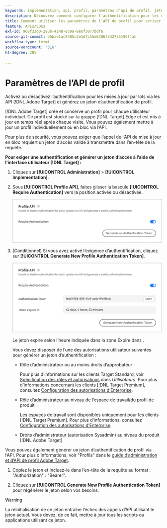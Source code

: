```yaml
---
keywords: implémentation, api, profil, paramètres d’api de profil, jeton d’authentification
description: Découvrez comment configurer l’authentification pour les mises à jour par lots via les API  [!DNL Adobe Target] et générer un jeton d’authentification de profil.
title: Comment utiliser les paramètres de l’API de profil pour activer ou désactiver les mises à jour par lots ?
feature: APIs/SDKs
exl-id: 968f33d0-296b-4248-8c9a-8e6f3077bdfa
source-git-commit: e5bae1ac9485c3e1d7c55e6386f332755196ffab
workflow-type: tm+mt
source-wordcount: '316'
ht-degree: 28%

---
```


# Paramètres de l’API de profil

Activez ou désactivez l’authentification pour les mises à jour par lots via les API [!DNL Adobe Target] et générez un jeton d’authentification de profil.

[!DNL Adobe Target] crée et conserve un profil pour chaque utilisateur individuel. Ce profil est stocké sur la grappe [!DNL Target] Edge et est mis à jour en temps réel après chaque visite. Vous pouvez également mettre à jour un profil individuellement ou en bloc via l’API.

Pour plus de sécurité, vous pouvez exiger que l’appel de l’API de mise à jour en bloc requiert un jeton d’accès valide à transmettre dans l’en-tête de la requête.

**Pour exiger une authentification et générer un jeton d’accès à l’aide de l’interface utilisateur [!DNL Target] :**

1. Cliquez sur **[!UICONTROL Administration]** > **[!UICONTROL Implementation]**.
1. Sous **[!UICONTROL Profile API]**, faites glisser la bascule **[!UICONTROL Require Authentication]** vers la position activée ou désactivée.

   ![alt image](assets/profile_api_settings.png)

1. (Conditionnel) Si vous avez activé l’exigence d’authentification, cliquez sur **[!UICONTROL Generate New Profile Authentication Token]**.

   ![alt image](assets/profile_api_settings_2.png)

   Le jeton expire selon l’heure indiquée dans la zone Expire dans .

   Vous devez disposer de l’une des autorisations utilisateur suivantes pour générer un jeton d’authentification :

   * Rôle d’administrateur ou au moins droits d’approbateur

     Pour plus d’informations sur les clients Target Standard, voir [Spécification des rôles et autorisations](https://experienceleague.adobe.com/docs/target/using/administer/manage-users/users/user-management.html#roles-permissions) dans *Utilisateurs*. Pour plus d’informations concernant les clients [!DNL Target Premium], consultez [Configuration des autorisations d’Enterprise](https://experienceleague.adobe.com/docs/target/using/administer/manage-users/enterprise/properties-overview.html).

   * Rôle d’administrateur au niveau de l’espace de travail/du profil de produit

     Les espaces de travail sont disponibles uniquement pour les clients [!DNL Target Premium]. Pour plus d’informations, consultez [Configuration des autorisations d’Enterprise](https://experienceleague.adobe.com/docs/target/using/administer/manage-users/enterprise/properties-overview.html).

   * Droits d’administrateur (autorisation Sysadmin) au niveau du produit [!DNL Adobe Target]

Vous pouvez également générer un jeton d’authentification de profil via l’API. Pour plus d’informations, voir &quot;Profils&quot; dans le [guide d’administration et d’API de profil Adobe Target](../../administer/admin-api/admin-api-overview-new.md).

1. Copiez le jeton et incluez-le dans l’en-tête de la requête au format : &quot;Authorization&quot; : &quot;Bearer&quot;.

1. Cliquez sur **[!UICONTROL Generate New Profile Authentication Token]** pour régénérer le jeton selon vos besoins.

>[!WARNING]
>
>La réinitialisation de ce jeton entraîne l’échec des appels d’API utilisant le jeton actuel. Vous devez, de ce fait, mettre à jour tous les scripts ou applications utilisant ce jeton.
